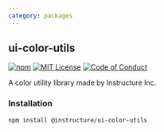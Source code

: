 ```yaml
---
category: packages
---
```


## ui-color-utils

[![npm][npm]][npm-url]
[![MIT License][license-badge]][license]
[![Code of Conduct][coc-badge]][coc]

A color utility library made by Instructure Inc.

### Installation

```sh
npm install @instructure/ui-color-utils
```

[npm]: https://img.shields.io/npm/v/@instructure/ui-color-utils.svg
[npm-url]: https://npmjs.com/package/@instructure/ui-color-utils
[license-badge]: https://img.shields.io/npm/l/instructure-ui.svg?style=flat-square
[license]: https://github.com/instructure/instructure-ui/blob/master/LICENSE
[coc-badge]: https://img.shields.io/badge/code%20of-conduct-ff69b4.svg?style=flat-square
[coc]: https://github.com/instructure/instructure-ui/blob/master/CODE_OF_CONDUCT.md
